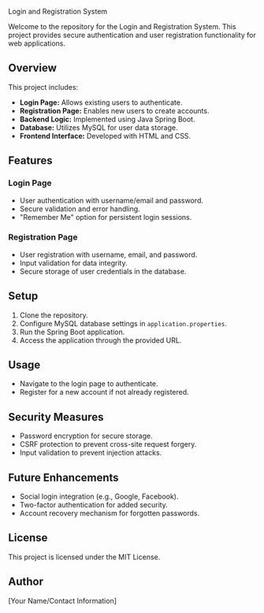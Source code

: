 Login and Registration System

Welcome to the repository for the Login and Registration System. This project provides secure authentication and user registration functionality for web applications.

## Overview
This project includes:
- **Login Page:** Allows existing users to authenticate.
- **Registration Page:** Enables new users to create accounts.
- **Backend Logic:** Implemented using Java Spring Boot.
- **Database:** Utilizes MySQL for user data storage.
- **Frontend Interface:** Developed with HTML and CSS.

## Features

### Login Page
- User authentication with username/email and password.
- Secure validation and error handling.
- "Remember Me" option for persistent login sessions.

### Registration Page
- User registration with username, email, and password.
- Input validation for data integrity.
- Secure storage of user credentials in the database.

## Setup
1. Clone the repository.
2. Configure MySQL database settings in `application.properties`.
3. Run the Spring Boot application.
4. Access the application through the provided URL.

## Usage
- Navigate to the login page to authenticate.
- Register for a new account if not already registered.

## Security Measures
- Password encryption for secure storage.
- CSRF protection to prevent cross-site request forgery.
- Input validation to prevent injection attacks.

## Future Enhancements
- Social login integration (e.g., Google, Facebook).
- Two-factor authentication for added security.
- Account recovery mechanism for forgotten passwords.

## License
This project is licensed under the MIT License.

## Author
[Your Name/Contact Information]
